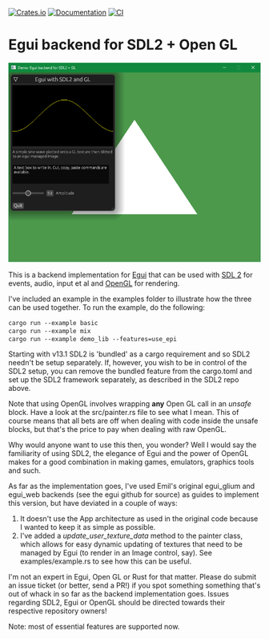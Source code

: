 [![Crates.io](https://img.shields.io/crates/v/egui_sdl2_gl.svg)](https://crates.io/crates/egui_sdl2_gl)
[![Documentation](https://docs.rs/egui_sdl2_gl/badge.svg)](https://docs.rs/egui_sdl2_gl)
[![CI](https://github.com/ArjunNair/egui_sdl2_gl/actions/workflows/CI/badge.svg)](https://github.com/ArjunNair/egui_sdl2_gl/actions/workflows/ci.yaml)

# Egui backend for SDL2 + Open GL
![Example screenshot](/media/egui_sdl2_gl_example.png)

This is a backend implementation for [Egui](https://github.com/emilk/egui) that can be used with [SDL 2](https://github.com/Rust-SDL2/rust-sdl2) for events, audio, input et al and [OpenGL](https://github.com/brendanzab/gl-rs) for rendering.

I've included an example in the examples folder to illustrate how the three can be used together. To run the example, do the following:

```
cargo run --example basic
cargo run --example mix
cargo run --example demo_lib --features=use_epi
```

Starting with v13.1 SDL2 is 'bundled' as a cargo requirement and so SDL2 needn't be setup separately. If, however, you wish to be in control of the SDL2 setup, you can remove the bundled feature from the cargo.toml and set up the SDL2 framework separately, as described in the SDL2 repo above.

Note that using OpenGL involves wrapping **any**  Open GL call in an *unsafe* block. Have a look at the src/painter.rs file to see what I mean. This of course means that all bets are off when dealing with code inside the unsafe blocks, but that's the price to pay when dealing with raw OpenGL. 

Why would anyone want to use this then, you wonder? Well I would say the familiarity of using SDL2, the elegance of Egui and the power of OpenGL makes for a good combination in making games, emulators, graphics tools and such.

As far as the implementation goes, I've used Emil's original egui_glium and egui_web backends (see the egui github for source) as guides to implement this version, but have deviated in a couple of ways: 

1. It doesn't use the App architecture as used in the original code because I wanted to keep it as simple as possible. 
2. I've added a *update_user_texture_data* method to the painter class, which allows for easy dynamic updating of textures that need to be managed by Egui (to render in an Image control, say). See examples/example.rs to see how this can be useful.

I'm not an expert in Egui, Open GL or Rust for that matter. Please do submit an issue ticket (or better, send a PR!) if you spot something something that's out of whack in so far as the backend implementation goes. Issues regarding SDL2, Egui or OpenGL should be directed towards their respective repository owners!

Note: most of essential features are supported now.
